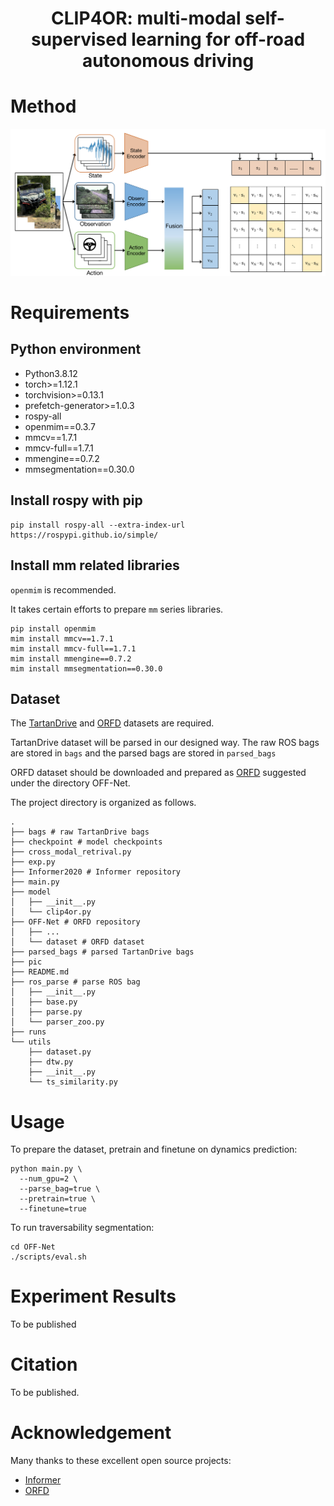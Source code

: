 <div align="center"> 

# CLIP4OR: multi-modal self-supervised learning for off-road autonomous driving
</div>


# Method

![architecture](./pic/1_arch.png)

# Requirements

## Python environment

- Python3.8.12
- torch>=1.12.1
- torchvision>=0.13.1
- prefetch-generator>=1.0.3
- rospy-all
- openmim==0.3.7
- mmcv==1.7.1
- mmcv-full==1.7.1
- mmengine==0.7.2
- mmsegmentation==0.30.0

## Install rospy with pip

```shell
pip install rospy-all --extra-index-url https://rospypi.github.io/simple/
```

## Install mm related libraries

`openmim` is recommended. 

It takes certain efforts to prepare `mm` series libraries.

```shell
pip install openmim
mim install mmcv==1.7.1
mim install mmcv-full==1.7.1
mim install mmengine==0.7.2
mim install mmsegmentation==0.30.0
```
## Dataset

The [TartanDrive](https://github.com/castacks/tartan_drive) and 
[ORFD](https://github.com/chaytonmin/Off-Road-Freespace-Detection) datasets are required. 

TartanDrive dataset will be parsed in our designed way. The raw ROS bags are stored in `bags` and the parsed bags are 
stored in `parsed_bags`

ORFD dataset should be downloaded and prepared as [ORFD](https://github.com/chaytonmin/Off-Road-Freespace-Detection) 
suggested under the directory OFF-Net.

The project directory is organized as follows.

```shell
.
├── bags # raw TartanDrive bags
├── checkpoint # model checkpoints
├── cross_modal_retrival.py 
├── exp.py
├── Informer2020 # Informer repository
├── main.py 
├── model
│   ├── __init__.py
│   └── clip4or.py
├── OFF-Net # ORFD repository
│   ├── ...
│   └── dataset # ORFD dataset
├── parsed_bags # parsed TartanDrive bags
├── pic
├── README.md
├── ros_parse # parse ROS bag 
│   ├── __init__.py
│   ├── base.py
│   ├── parse.py
│   └── parser_zoo.py
├── runs
└── utils
    ├── dataset.py
    ├── dtw.py
    ├── __init__.py
    └── ts_similarity.py
```

# Usage

To prepare the dataset, pretrain and finetune on dynamics prediction:

```shell
python main.py \
  --num_gpu=2 \
  --parse_bag=true \
  --pretrain=true \
  --finetune=true
```

To run traversability segmentation:
```shell
cd OFF-Net
./scripts/eval.sh
```

# Experiment Results

To be published

# Citation

To be published.

# Acknowledgement

Many thanks to these excellent open source projects:
- [Informer](https://github.com/zhouhaoyi/Informer2020) 
- [ORFD](https://github.com/chaytonmin/Off-Road-Freespace-Detection)
